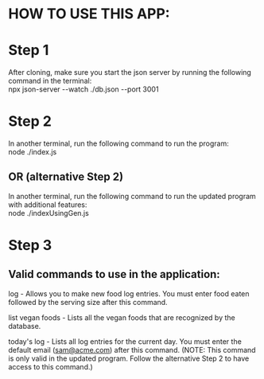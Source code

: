 # HOW TO USE THIS APP:

# Step 1

After cloning, make sure you start the json server by running the following command in the terminal:  
npx json-server --watch ./db.json --port 3001

# Step 2

In another terminal, run the following command to run the program:  
node ./index.js

## OR (alternative Step 2)

In another terminal, run the following command to run the updated program with additional features:  
node ./indexUsingGen.js

# Step 3

## Valid commands to use in the application:

log - Allows you to make new food log entries. You must enter food eaten followed by the serving size after this command.  
  
list vegan foods - Lists all the vegan foods that are recognized by the database.  
  
today's log - Lists all log entries for the current day. You must enter the default email (sam@acme.com) after this command. (NOTE: This command is only valid in the updated program. Follow the alternative Step 2 to have access to this command.)


